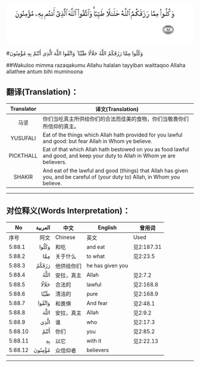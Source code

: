 ![005:088](images/005_088.gif)

#وَكُلُوا مِمَّا رَزَقَكُمُ اللَّهُ حَلَالًا طَيِّبًا ۚ وَاتَّقُوا اللَّهَ الَّذِي أَنْتُمْ بِهِ مُؤْمِنُونَ 

##Wakuloo mimma razaqakumu Allahu halalan tayyiban waittaqoo Allaha allathee antum bihi muminoona 

## 翻译(Translation)：

| Translator | 译文(Translation)                                            |
| :--------: | ------------------------------------------------------------ |
|    马坚    | 你们当吃真主所供给你们的合法而佳美的食物，你们当敬畏你们所信仰的真主。 |
|  YUSUFALI  | Eat of the things which Allah hath provided for you lawful and good: but fear Allah in Whom ye believe. |
| PICKTHALL  | Eat of that which Allah hath bestowed on you as food lawful and good, and keep your duty to Allah in Whom ye are believers. |
|   SHAKIR   | And eat of the lawful and good (things) that Allah has given you, and be careful of (your duty to) Allah, in Whom you believe. |

---

## 对位释义(Words Interpretation)：

| No   | العربية | 中文    | English | 曾用词 |
| ---- | ------: | ------- | ------- | ------ |
| 序号 |    阿文 | Chinese | 英文    | Used   |
| 5:88.1  | وَكُلُوا  | 和吃       | and eat          | 见2:187.31 |
| 5:88.2  | مِمَّا    | 关于什么   | to what          | 见2:23.5   |
| 5:88.3  | رَزَقَكُمُ  | 他供给你们 | he has given you |            |
| 5:88.4  | اللَّهُ   | 安拉，真主 | Allah            | 见2:7.2    |
| 5:88.5  | حَلَالًا  | 合法的     | lawful           | 见2:168.8  |
| 5:88.6  | طَيِّبًا   | 清洁的     | pure             | 见2:168.9  |
| 5:88.7  | وَاتَّقُوا | 和畏惧     | And fear         | 见2:48.1   |
| 5:88.8  | اللَّهَ   | 安拉，真主 | Allah            | 见2:9.2    |
| 5:88.9  | الَّذِي   | 谁         | who              | 见2:17.3   |
| 5:88.10 | أَنْتُمْ   | 你们       | you              | 见2:85.2   |
| 5:88.11 | بِهِ     | 以它       | with it          | 见2:22.13  |
| 5:88.12 | مُؤْمِنُونَ | 众信仰者   | believers        |            |

---
